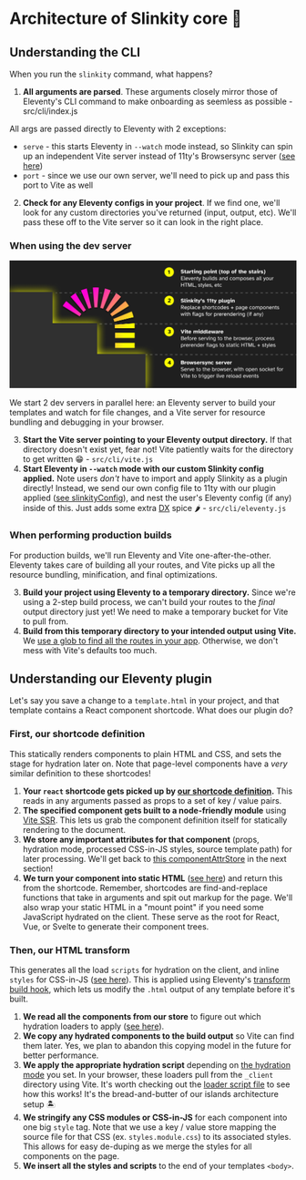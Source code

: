 # Architecture of Slinkity core 🏰

## Understanding the CLI

When you run the `slinkity` command, what happens?

1. **All arguments are parsed**. These arguments closely mirror those of Eleventy's CLI command to make onboarding as seemless as possible - src/cli/index.js

All args are passed directly to Eleventy with 2 exceptions:
- `serve` - this starts Eleventy in `--watch` mode instead, so Slinkity can spin up an independent Vite server instead of 11ty's Browsersync server ([see here](src/cli/index.js#L69-L71))
- `port` - since we use our own server, we'll need to pick up and pass this port to Vite as well

2. **Check for any Eleventy configs in your project**. If we find one, we'll look for any custom directories you've returned (input, output, etc). We'll pass these off to the Vite server so it can look in the right place.

### When using the dev server

![Diagram of 4 step rendering process](assets/architecture-diagram.jpg)

We start 2 dev servers in parallel here: an Eleventy server to build your templates and watch for file changes, and a Vite server for resource bundling and debugging in your browser.

3. **Start the Vite server pointing to your Eleventy output directory.** If that directory doesn't exist yet, fear not! Vite patiently waits for the directory to get written 😁 - `src/cli/vite.js`
4. **Start Eleventy in `--watch` mode with our custom Slinkity config applied.** Note users _don't_ have to import and apply Slinkity as a plugin directly! Instead, we send our own config file to 11ty with our plugin applied ([see slinkityConfig](src/cli/slinkityConfig.js)), and nest the user's Eleventy config (if any) inside of this. Just adds some extra [DX](https://www.netlify.com/blog/2021/01/06/developer-experience-at-netlify/) spice 🌶 - `src/cli/eleventy.js`

### When performing production builds

For production builds, we'll run Eleventy and Vite one-after-the-other. Eleventy takes care of building all your routes, and Vite picks up all the resource bundling, minification, and final optimizations.

3. **Build your project using Eleventy to a temporary directory.** Since we're using a 2-step build process, we can't build your routes to the _final_ output directory just yet! We need to make a temporary bucket for Vite to pull from.
4. **Build from this temporary directory to your intended output using Vite.** We [use a glob to find all the routes in your app](src/cli/vite.js#L39-L58). Otherwise, we don't mess with Vite's defaults too much.

## Understanding our Eleventy plugin

Let's say you save a change to a `template.html` in your project, and that template contains a React component shortcode. What does our plugin do?

### First, our shortcode definition

This statically renders components to plain HTML and CSS, and sets the stage for hydration later on. Note that page-level components have a _very_ similar definition to these shortcodes!

1. **Your `react` shortcode gets picked up by [our shortcode definition](src/plugin/reactPlugin/1-pluginDefinitions/addShortcode.js#L28-L37).** This reads in any arguments passed as props to a set of key / value pairs.
2. **The specified component gets built to a node-friendly module** using [Vite SSR](https://vitejs.dev/guide/ssr). This lets us grab the component definition itself for statically rendering to the document.
3. **We store any important attributes for that component** (props, hydration mode, processed CSS-in-JS styles, source template path) for later processing. We'll get back to [this componentAttrStore](src/plugin/reactPlugin/2-pageTransform/componentAttrStore.js) in the next section!
4. **We turn your component into static HTML** ([see here](src/plugin/reactPlugin/1-pluginDefinitions/toRendererHtml.js)) and return this from the shortcode. Remember, shortcodes are find-and-replace functions that take in arguments and spit out markup for the page. We'll also wrap your static HTML in a "mount point" if you need some JavaScript hydrated on the client. These serve as the root for React, Vue, or Svelte to generate their component trees.

### Then, our HTML transform

This generates all the load `scripts` for hydration on the client, and inline `styles` for CSS-in-JS ([see here](src/plugin/reactPlugin/2-pageTransform/toHydrationLoadersApplied.js)). This is applied using Eleventy's [transform build hook](https://www.11ty.dev/docs/config/#transforms), which lets us modify the `.html` output of any template before it's built.

1. **We read all the components from our store** to figure out which hydration loaders to apply ([see here](src/plugin/reactPlugin/index.js)).
2. **We copy any hydrated components to the build output** so Vite can find them later. Yes, we plan to abandon this copying model in the future for better performance.
3. **We apply the appropriate hydration script** depending on [the hydration mode](https://slinkity.dev/docs/partial-hydration/) you set. In your browser, these loaders pull from the `_client` directory using Vite. It's worth checking out the [loader script file](src/plugin/reactPlugin/2-pageTransform/toLoaderScript.js) to see how this works! It's the bread-and-butter of our islands architecture setup 🏝
4. **We stringify any CSS modules or CSS-in-JS** for each component into one big `style` tag. Note that we use a key / value store mapping the source file for that CSS (ex. `styles.module.css`) to its associated styles. This allows for easy de-duping as we merge the styles for all components on the page.
5. **We insert all the styles and scripts** to the end of your templates `<body>`.
